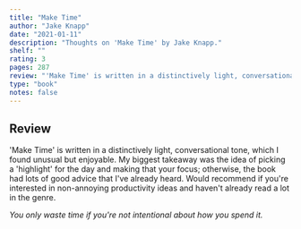 ```yaml
---
title: "Make Time"
author: "Jake Knapp"
date: "2021-01-11"
description: "Thoughts on 'Make Time' by Jake Knapp."
shelf: ""
rating: 3
pages: 287
review: "'Make Time' is written in a distinctively light, conversational tone, which I found unusual but enjoyable. My biggest takeaway was the idea of picking a 'highlight' for the day and making that your focus; otherwise, the book had lots of good advice that I've already heard. Would recommend if you're interested in non-annoying productivity ideas and haven't already read a lot in the genre.<br/><br/><i>You only waste time if you're not intentional about how you spend it.</i>"
type: "book"
notes: false
---
```


## Review

'Make Time' is written in a distinctively light, conversational tone, which I found unusual but enjoyable. My biggest takeaway was the idea of picking a 'highlight' for the day and making that your focus; otherwise, the book had lots of good advice that I've already heard. Would recommend if you're interested in non-annoying productivity ideas and haven't already read a lot in the genre.

_You only waste time if you're not intentional about how you spend it._
